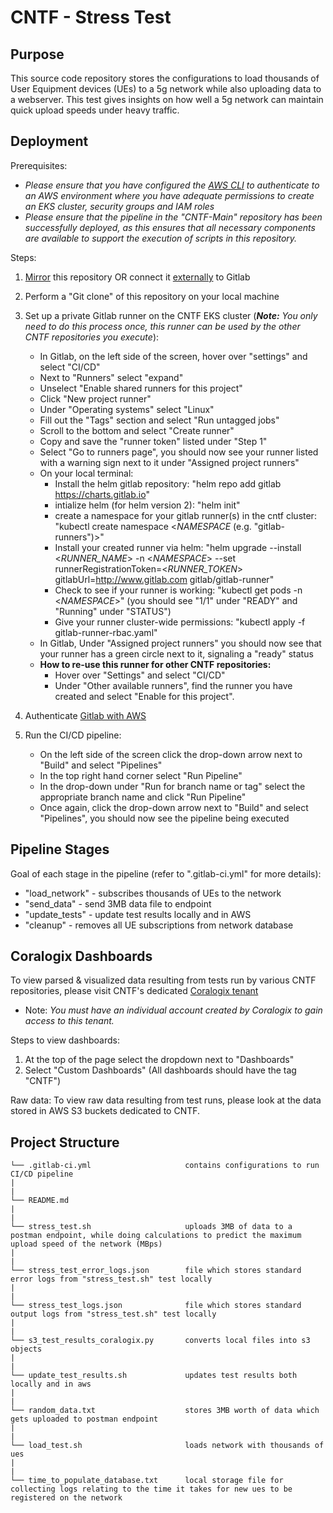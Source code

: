 # CNTF - Stress Test

## Purpose
This source code repository stores the configurations to load thousands of User Equipment devices (UEs) to a 5g network while also uploading data to a webserver. This test gives insights on how well a 5g network can maintain quick upload speeds under heavy traffic.

## Deployment
Prerequisites:
* *Please ensure that you have configured the [AWS CLI](https://docs.aws.amazon.com/cli/latest/userguide/getting-started-quickstart.html) to authenticate to an AWS environment where you have adequate permissions to create an EKS cluster, security groups and IAM roles* 
* *Please ensure that the pipeline in the "CNTF-Main" repository has been successfully deployed, as this ensures that all necessary components are available to support the execution of scripts in this repository.*  


Steps:
1. [Mirror](https://docs.gitlab.com/ee/user/project/repository/mirror/) this repository OR connect it [externally](https://docs.gitlab.com/ee/ci/ci_cd_for_external_repos/) to Gitlab 
2. Perform a "Git clone" of this repository on your local machine
3. Set up a private Gitlab runner on the CNTF EKS cluster (***Note:*** *You only need to do this process once, this runner can be used by the other CNTF repositories you execute*):
    * In Gitlab, on the left side of the screen, hover over "settings" and select "CI/CD"
    * Next to "Runners" select "expand"
    * Unselect "Enable shared runners for this project"
    * Click "New project runner"
    * Under "Operating systems" select "Linux"
    * Fill out the "Tags" section and select "Run untagged jobs"
    * Scroll to the bottom and select "Create runner"
    * Copy and save the "runner token" listed under "Step 1"
    * Select "Go to runners page", you should now see your runner listed with a warning sign next to it under "Assigned project runners"
    * On your local terminal:
        * Install the helm gitlab repository: "helm repo add gitlab https://charts.gitlab.io"
        * intialize helm (for helm version 2): "helm init" 
        * create a namespace for your gitlab runner(s) in the cntf cluster: "kubectl create namespace <_NAMESPACE_ (e.g. "gitlab-runners")>"
        * Install your created runner via helm: 
        "helm upgrade --install <_RUNNER_NAME_> -n <_NAMESPACE_> --set runnerRegistrationToken=<_RUNNER_TOKEN_> gitlabUrl=http://www.gitlab.com gitlab/gitlab-runner"
        * Check to see if your runner is working: "kubectl get pods -n <_NAMESPACE_>" (you should see "1/1" under "READY" and "Running" under "STATUS")
        * Give your runner cluster-wide permissions: "kubectl apply -f gitlab-runner-rbac.yaml"
    * In Gitlab, Under "Assigned project runners" you should now see that your runner has a green circle next to it, signaling a "ready" status
    * **How to re-use this runner for other CNTF repositories:**
        * Hover over "Settings" and select "CI/CD"
        * Under "Other available runners", find the runner you have created and select "Enable for this project".

4. Authenticate [Gitlab with AWS](https://docs.gitlab.com/ee/ci/cloud_deployment/)
5. Run the CI/CD pipeline:
    * On the left side of the screen click the drop-down arrow next to "Build" and select "Pipelines"
    * In the top right hand corner select "Run Pipeline"
    * In the drop-down under "Run for branch name or tag" select the appropriate branch name and click "Run Pipeline"
    * Once again, click the drop-down arrow next to "Build" and select "Pipelines", you should now see the pipeline being executed

## Pipeline Stages
Goal of each stage in the pipeline (refer to ".gitlab-ci.yml" for more details):
* "load_network" - subscribes thousands of UEs to the network
* "send_data" - send 3MB data file to endpoint
* "update_tests" - update test results locally and in AWS
* "cleanup" - removes all UE subscriptions from network database


## Coralogix Dashboards
To view parsed & visualized data resulting from tests run by various CNTF repositories, please visit CNTF's dedicated [Coralogix tenant](https://dish-wireless-network.atlassian.net/wiki/spaces/MSS/pages/509509825/Coralogix+CNTF+Dashboards)
* Note: *You must have an individual account created by Coralogix to gain access to this tenant.*
    
Steps to view dashboards:
1. At the top of the page select the dropdown next to "Dashboards"
2. Select "Custom Dashboards" (All dashboards should have the tag "CNTF")

Raw data: To view raw data resulting from test runs, please look at the data stored in AWS S3 buckets dedicated to CNTF.


## Project Structure
```
└── .gitlab-ci.yml                     contains configurations to run CI/CD pipeline
|
|
└── README.md  
|
|
└── stress_test.sh                     uploads 3MB of data to a postman endpoint, while doing calculations to predict the maximum upload speed of the network (MBps)
|  
|
└── stress_test_error_logs.json        file which stores standard error logs from "stress_test.sh" test locally 
|
|
└── stress_test_logs.json              file which stores standard output logs from "stress_test.sh" test locally
|
|
└── s3_test_results_coralogix.py       converts local files into s3 objects 
|  
|
└── update_test_results.sh             updates test results both locally and in aws  
|  
|
└── random_data.txt                    stores 3MB worth of data which gets uploaded to postman endpoint   
|  
|
└── load_test.sh                       loads network with thousands of ues
|  
|
└── time_to_populate_database.txt      local storage file for collecting logs relating to the time it takes for new ues to be registered on the network 
```
